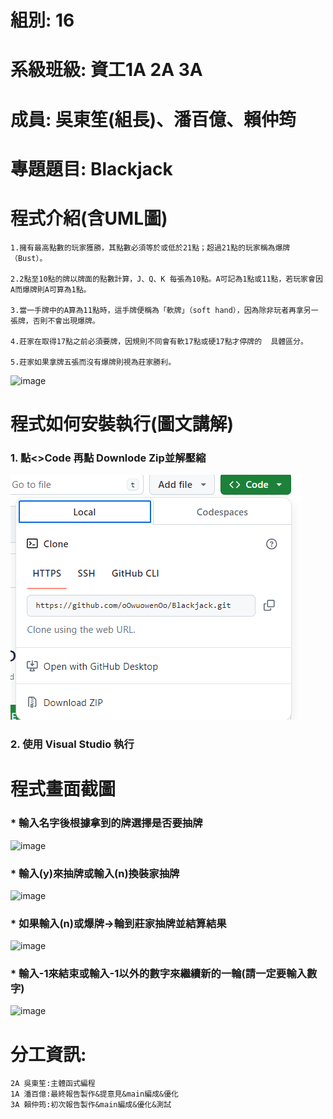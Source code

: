 # 組別: 16
# 系級班級: 資工1A 2A 3A
# 成員: 吳東笙(組長)、潘百億、賴仲筠
# 專題題目: Blackjack
# 程式介紹(含UML圖)  
    1.擁有最高點數的玩家獲勝，其點數必須等於或低於21點；超過21點的玩家稱為爆牌（Bust）。

    2.2點至10點的牌以牌面的點數計算，J、Q、K 每張為10點。A可記為1點或11點，若玩家會因A而爆牌則A可算為1點。

    3.當一手牌中的A算為11點時，這手牌便稱為「軟牌」（soft hand），因為除非玩者再拿另一張牌，否則不會出現爆牌。

    4.莊家在取得17點之前必須要牌，因規則不同會有軟17點或硬17點才停牌的  具體區分。

    5.莊家如果拿牌五張而沒有爆牌則視為莊家勝利。
![image](https://github.com/oOwuowenOo/Blackjack/blob/%E6%9C%AC%E9%AB%94/BJ%E5%9C%96/UNL.png) 
 

# 程式如何安裝執行(圖文講解)
### 1. 點<>Code 再點 Downlode Zip並解壓縮  
![image](https://github.com/oOwuowenOo/Blackjack/blob/%E6%9C%AC%E9%AB%94/BJ%E5%9C%96/%E8%9E%A2%E5%B9%95%E6%93%B7%E5%8F%96%E7%95%AB%E9%9D%A2%202024-06-18%20194616.png)
### 2. 使用 Visual Studio 執行
  
# 程式畫面截圖  
### * 輸入名字後根據拿到的牌選擇是否要抽牌 
![image](https://github.com/oOwuowenOo/Blackjack/blob/%E6%9C%AC%E9%AB%94/BJ%E5%9C%96/1.png) 

### * 輸入(y)來抽牌或輸入(n)換裝家抽牌  
![image](https://github.com/oOwuowenOo/Blackjack/blob/%E6%9C%AC%E9%AB%94/BJ%E5%9C%96/2.png) 

### * 如果輸入(n)或爆牌->輪到莊家抽牌並結算結果  
![image](https://github.com/oOwuowenOo/Blackjack/blob/%E6%9C%AC%E9%AB%94/BJ%E5%9C%96/3.png)  

### * 輸入-1來結束或輸入-1以外的數字來繼續新的一輪(請一定要輸入數字)  
![image](https://github.com/oOwuowenOo/Blackjack/blob/%E6%9C%AC%E9%AB%94/BJ%E5%9C%96/4.png)  


# 分工資訊:
    2A 吳東笙:主體函式編程
    1A 潘百億:最終報告製作&提意見&main編成&優化
    3A 賴仲筠:初次報告製作&main編成&優化&測試


